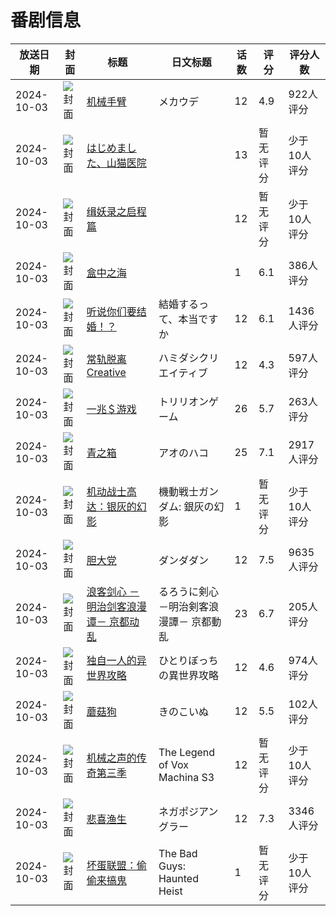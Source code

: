 # 番剧信息

|放送日期|封面|标题|日文标题|话数|评分|评分人数|
|---|---|---|---|---|---|---|
|2024-10-03|![封面](https://lain.bgm.tv/pic/cover/c/93/ed/235634_ufaJC.jpg)|[机械手臂](https://bangumi.tv/subject/235634)|メカウデ|12|4.9|922人评分|
|2024-10-03|![封面](https://lain.bgm.tv/pic/cover/c/12/3f/235702_GPOy9.jpg)|[はじめました、山猫医院](https://bangumi.tv/subject/235702)||13|暂无评分|少于10人评分|
|2024-10-03|![封面](https://lain.bgm.tv/pic/cover/c/3a/a1/345867_LJ4P9.jpg)|[缉妖录之启程篇](https://bangumi.tv/subject/345867)||12|暂无评分|少于10人评分|
|2024-10-03|![封面](https://lain.bgm.tv/pic/cover/c/8c/a2/418548_GY5kC.jpg)|[盒中之海](https://bangumi.tv/subject/418548)||1|6.1|386人评分|
|2024-10-03|![封面](https://lain.bgm.tv/pic/cover/c/30/50/429305_yRkyp.jpg)|[听说你们要结婚！？](https://bangumi.tv/subject/429305)|結婚するって、本当ですか|12|6.1|1436人评分|
|2024-10-03|![封面](https://lain.bgm.tv/pic/cover/c/48/d0/437532_yOtTo.jpg)|[常轨脱离Creative](https://bangumi.tv/subject/437532)|ハミダシクリエイティブ|12|4.3|597人评分|
|2024-10-03|![封面](https://lain.bgm.tv/pic/cover/c/27/d4/454787_C83qW.jpg)|[一兆＄游戏](https://bangumi.tv/subject/454787)|トリリオンゲーム|26|5.7|263人评分|
|2024-10-03|![封面](https://lain.bgm.tv/pic/cover/c/ab/e5/460306_s7Y8n.jpg)|[青之箱](https://bangumi.tv/subject/460306)|アオのハコ|25|7.1|2917人评分|
|2024-10-03|![封面](https://lain.bgm.tv/pic/cover/c/86/f4/466165_UUM87.jpg)|[机动战士高达：银灰的幻影](https://bangumi.tv/subject/466165)|機動戦士ガンダム: 銀灰の幻影|1|暂无评分|少于10人评分|
|2024-10-03|![封面](https://lain.bgm.tv/pic/cover/c/44/7d/467461_HHw4K.jpg)|[胆大党](https://bangumi.tv/subject/467461)|ダンダダン|12|7.5|9635人评分|
|2024-10-03|![封面](https://lain.bgm.tv/pic/cover/c/7f/fb/470599_Znv22.jpg)|[浪客剑心 －明治剑客浪漫谭－ 京都动乱](https://bangumi.tv/subject/470599)|るろうに剣心 －明治剣客浪漫譚－ 京都動乱|23|6.7|205人评分|
|2024-10-03|![封面](https://lain.bgm.tv/pic/cover/c/d2/66/476129_q83DE.jpg)|[独自一人的异世界攻略](https://bangumi.tv/subject/476129)|ひとりぼっちの異世界攻略|12|4.6|974人评分|
|2024-10-03|![封面](https://lain.bgm.tv/pic/cover/c/63/8f/494302_aMbQ6.jpg)|[蘑菇狗](https://bangumi.tv/subject/494302)|きのこいぬ|12|5.5|102人评分|
|2024-10-03|![封面](https://lain.bgm.tv/pic/cover/c/01/68/505372_pVGy0.jpg)|[机械之声的传奇第三季](https://bangumi.tv/subject/505372)|The Legend of Vox Machina S3|12|暂无评分|少于10人评分|
|2024-10-03|![封面](https://lain.bgm.tv/pic/cover/c/06/f9/505895_OvNf1.jpg)|[悲喜渔生](https://bangumi.tv/subject/505895)|ネガポジアングラー|12|7.3|3346人评分|
|2024-10-03|![封面](https://lain.bgm.tv/pic/cover/c/c5/5b/523535_M1Q9O.jpg)|[坏蛋联盟：偷偷来搞鬼](https://bangumi.tv/subject/523535)|The Bad Guys: Haunted Heist|1|暂无评分|少于10人评分|
